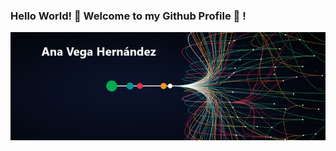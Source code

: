 ### Hello World! 👋 Welcome to my Github Profile 🔭 !

![alt text](https://github.com/Anavh/Anavh/blob/main/data.jpg)

